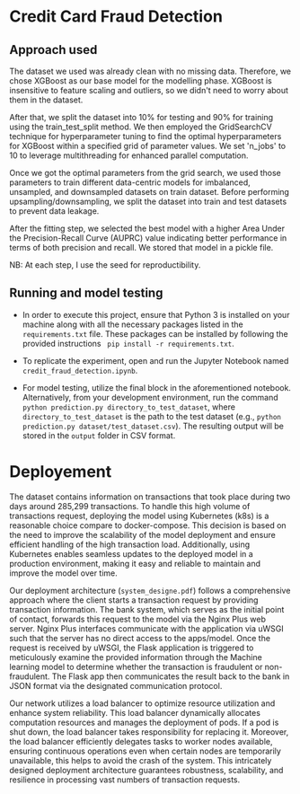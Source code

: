 # Credit Card Fraud Detection

## Approach used
The dataset we used was already clean with no missing data. Therefore, we chose XGBoost as our base model for the modelling phase. XGBoost is insensitive to feature scaling and outliers, so we didn't need to worry about them in the dataset. 

After that, we split the dataset into 10% for testing and 90% for training using the train_test_split method. We then employed the GridSearchCV technique for hyperparameter tuning to find the optimal hyperparameters for XGBoost within a specified grid of parameter values. We set 'n_jobs' to 10 to leverage multithreading for enhanced parallel computation. 

Once we got the optimal parameters from the grid search, we used those parameters to train different data-centric models for imbalanced, unsampled, and downsampled datasets on train dataset. Before performing upsampling/downsampling, we split the dataset into train and test datasets to prevent data leakage.

After the fitting step, we selected the best model with a higher Area Under the Precision-Recall Curve (AUPRC) value indicating better performance in terms of both precision and recall. We stored that model in a pickle file.

NB: At each step, I use the seed for reproductibility.


## Running and model testing

* In order to execute this project, ensure that Python 3 is installed on your machine along with all the necessary packages listed in the `requirements.txt` file. These packages can be installed by following the provided instructions ` pip install -r requirements.txt`. 

* To replicate the experiment, open and run  the Jupyter Notebook named `credit_fraud_detection.ipynb`.

* For model testing, utilize the final block in the aforementioned notebook. Alternatively, from your development environment,  run the command `python prediction.py directory_to_test_dataset`, where `directory_to_test_dataset` is the path to the test dataset (e.g., `python prediction.py dataset/test_dataset.csv`). The resulting output will be stored in the `output` folder in CSV format. 




# Deployement
The dataset contains information on transactions that took place during two days around 285,299 transactions. To handle this high volume of transactions request, deploying the model using Kubernetes (k8s) is a reasonable choice compare to docker-compose. This decision is based on the need to improve the scalability of the model deployment and ensure efficient handling of the high transaction load. Additionally, using Kubernetes enables seamless updates to the deployed model in a production environment, making it easy and reliable to maintain and improve the model over time.

Our deployment architecture (`system_designe.pdf`) follows a comprehensive approach where the client starts a transaction request by providing transaction information. The bank system, which serves as the initial point of contact, forwards this request to the model via the Nginx Plus web server. Nginx Plus interfaces communicate with the application via uWSGI such that the server has no direct access to the apps/model. Once the request is received by uWSGI, the Flask application is triggered to meticulously examine the provided information through the Machine learning model to determine whether the transaction is fraudulent or non-fraudulent. The Flask app then communicates the result back to the bank in JSON format via the designated communication protocol.

Our network utilizes a load balancer to optimize resource utilization and enhance system reliability. This load balancer dynamically allocates computation resources and manages the deployment of pods. If a pod is shut down, the load balancer takes responsibility for replacing it. Moreover, the load balancer efficiently delegates tasks to worker nodes available, ensuring continuous operations even when certain nodes are temporarily unavailable, this helps to avoid the crash of the system. This intricately designed deployment architecture guarantees robustness, scalability, and resilience in processing vast numbers of transaction requests.
